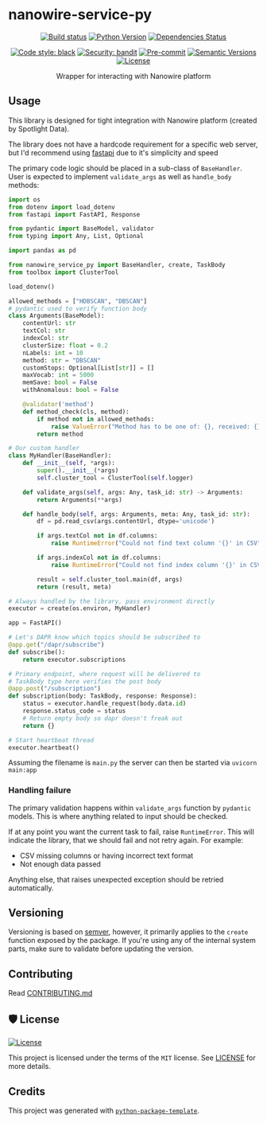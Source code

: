 # nanowire-service-py

<div align="center">

[![Build status](https://github.com/SpotlightData/nanowire-service-py/workflows/build/badge.svg?branch=master&event=push)](https://github.com/SpotlightData/nanowire-service-py/actions?query=workflow%3Abuild)
[![Python Version](https://img.shields.io/pypi/pyversions/nanowire-service-py.svg)](https://pypi.org/project/nanowire-service-py/)
[![Dependencies Status](https://img.shields.io/badge/dependencies-up%20to%20date-brightgreen.svg)](https://github.com/SpotlightData/nanowire-service-py/pulls?utf8=%E2%9C%93&q=is%3Apr%20author%3Aapp%2Fdependabot)

[![Code style: black](https://img.shields.io/badge/code%20style-black-000000.svg)](https://github.com/psf/black)
[![Security: bandit](https://img.shields.io/badge/security-bandit-green.svg)](https://github.com/PyCQA/bandit)
[![Pre-commit](https://img.shields.io/badge/pre--commit-enabled-brightgreen?logo=pre-commit&logoColor=white)](https://github.com/SpotlightData/nanowire-service-py/blob/master/.pre-commit-config.yaml)
[![Semantic Versions](https://img.shields.io/badge/%F0%9F%9A%80-semantic%20versions-informational.svg)](https://github.com/SpotlightData/nanowire-service-py/releases)
[![License](https://img.shields.io/github/license/SpotlightData/nanowire-service-py)](https://github.com/SpotlightData/nanowire-service-py/blob/master/LICENSE)

Wrapper for interacting with Nanowire platform

</div>

## Usage

This library is designed for tight integration with Nanowire platform (created by Spotlight Data).

The library does not have a hardcode requirement for a specific web server, but I'd recommend using [fastapi](https://fastapi.tiangolo.com/) due to it's simplicity and speed

The primary code logic should be placed in a sub-class of `BaseHandler`. User is expected to implement `validate_args` as well as `handle_body` methods:

```python
import os
from dotenv import load_dotenv
from fastapi import FastAPI, Response

from pydantic import BaseModel, validator
from typing import Any, List, Optional

import pandas as pd

from nanowire_service_py import BaseHandler, create, TaskBody
from toolbox import ClusterTool

load_dotenv()

allowed_methods = ["HDBSCAN", "DBSCAN"]
# pydantic used to verify function body
class Arguments(BaseModel):
    contentUrl: str
    textCol: str
    indexCol: str
    clusterSize: float = 0.2
    nLabels: int = 10
    method: str = "DBSCAN"
    customStops: Optional[List[str]] = []
    maxVocab: int = 5000
    memSave: bool = False
    withAnomalous: bool = False

    @validator('method')
    def method_check(cls, method):
        if method not in allowed_methods:
            raise ValueError("Method has to be one of: {}, received: {}".format(",".join(allowed_methods), method))
        return method

# Our custom handler
class MyHandler(BaseHandler):
    def __init__(self, *args):
        super().__init__(*args)
        self.cluster_tool = ClusterTool(self.logger)

    def validate_args(self, args: Any, task_id: str) -> Arguments:
        return Arguments(**args)

    def handle_body(self, args: Arguments, meta: Any, task_id: str):
        df = pd.read_csv(args.contentUrl, dtype='unicode')

        if args.textCol not in df.columns:
            raise RuntimeError("Could not find text column '{}' in CSV".format(args.textCol), { "origin": "CSV"})

        if args.indexCol not in df.columns:
            raise RuntimeError("Could not find index column '{}' in CSV".format(args.indexCol), { "origin": "CSV"})

        result = self.cluster_tool.main(df, args)
        return (result, meta)

# Always handled by the library, pass environment directly 
executor = create(os.environ, MyHandler)

app = FastAPI()

# Let's DAPR know which topics should be subscribed to
@app.get("/dapr/subscribe")
def subscribe():
    return executor.subscriptions

# Primary endpoint, where request will be delivered to
# TaskBody type here verifies the post body
@app.post("/subscription")
def subscription(body: TaskBody, response: Response):
    status = executor.handle_request(body.data.id)
    response.status_code = status
    # Return empty body so dapr doesn't freak out
    return {}

# Start heartbeat thread
executor.heartbeat()
```

Assuming the filename is `main.py` the server can then be started via `uvicorn main:app`

### Handling failure

The primary validation happens within `validate_args` function by `pydantic` models. This is where anything related to input should be checked.

If at any point you want the current task to fail, raise `RuntimeError`. This will indicate the library, that we should fail and not retry again. For example:

* CSV missing columns or having incorrect text format
* Not enough data passed

Anything else, that raises unexpected exception should be retried automatically.

## Versioning

Versioning is based on [semver](https://semver.org/), however, it primarily applies to the `create` function exposed by the package.
If you're using any of the internal system parts, make sure to validate before updating the version.

## Contributing

Read [CONTRIBUTING.md](CONTRIBUTING.md)


## 🛡 License

[![License](https://img.shields.io/github/license/SpotlightData/nanowire-service-py)](https://github.com/SpotlightData/nanowire-service-py/blob/master/LICENSE)

This project is licensed under the terms of the `MIT` license. See [LICENSE](https://github.com/SpotlightData/nanowire-service-py/blob/master/LICENSE) for more details.


## Credits

This project was generated with [`python-package-template`](https://github.com/TezRomacH/python-package-template).
